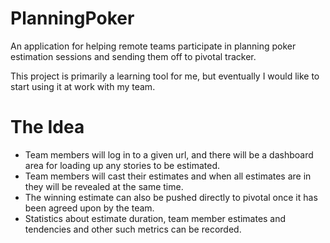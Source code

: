 PlanningPoker
=============

An application for helping remote teams participate in planning poker estimation sessions and sending them off to pivotal tracker.

This project is primarily a learning tool for me, but eventually I would like to start using it at work with my team.

The Idea
========

- Team members will log in to a given url, and there will be a dashboard area for loading up any stories to be estimated.
- Team members will cast their estimates and when all estimates are in they will be revealed at the same time.
- The winning estimate can also be pushed directly to pivotal once it has been agreed upon by the team.
- Statistics about estimate duration, team member estimates and tendencies and other such metrics can be recorded.

